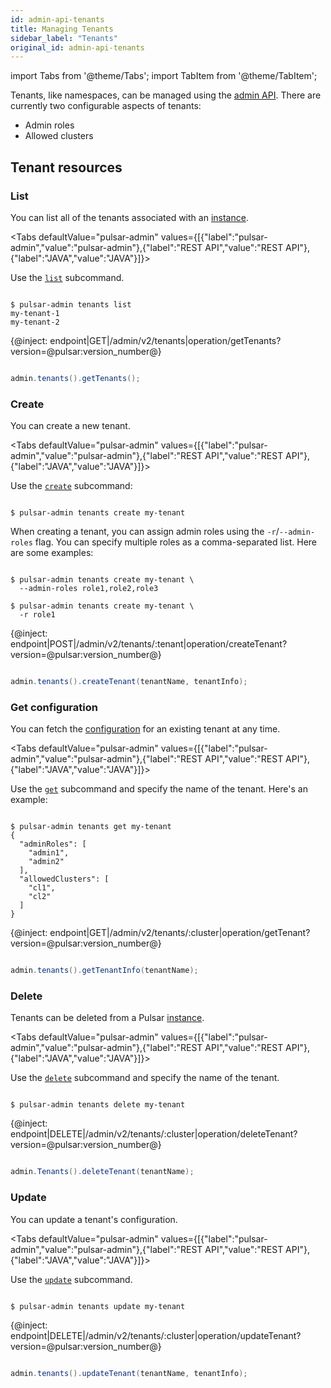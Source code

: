 ```yaml
---
id: admin-api-tenants
title: Managing Tenants
sidebar_label: "Tenants"
original_id: admin-api-tenants
---
```


import Tabs from '@theme/Tabs';
import TabItem from '@theme/TabItem';


Tenants, like namespaces, can be managed using the [admin API](admin-api-overview). There are currently two configurable aspects of tenants:

* Admin roles
* Allowed clusters

## Tenant resources

### List

You can list all of the tenants associated with an [instance](reference-terminology.md#instance).

<Tabs 
  defaultValue="pulsar-admin"
  values={[{"label":"pulsar-admin","value":"pulsar-admin"},{"label":"REST API","value":"REST API"},{"label":"JAVA","value":"JAVA"}]}>
<TabItem value="pulsar-admin">

Use the [`list`](reference-pulsar-admin.md#tenants-list) subcommand.

```shell

$ pulsar-admin tenants list
my-tenant-1
my-tenant-2

```

</TabItem>
<TabItem value="REST API">

{@inject: endpoint|GET|/admin/v2/tenants|operation/getTenants?version=@pulsar:version_number@}

</TabItem>
<TabItem value="JAVA">

```java

admin.tenants().getTenants();

```

</TabItem>

</Tabs>

### Create

You can create a new tenant.

<Tabs 
  defaultValue="pulsar-admin"
  values={[{"label":"pulsar-admin","value":"pulsar-admin"},{"label":"REST API","value":"REST API"},{"label":"JAVA","value":"JAVA"}]}>
<TabItem value="pulsar-admin">

Use the [`create`](reference-pulsar-admin.md#tenants-create) subcommand:

```shell

$ pulsar-admin tenants create my-tenant

```

When creating a tenant, you can assign admin roles using the `-r`/`--admin-roles` flag. You can specify multiple roles as a comma-separated list. Here are some examples:

```shell

$ pulsar-admin tenants create my-tenant \
  --admin-roles role1,role2,role3

$ pulsar-admin tenants create my-tenant \
  -r role1

```

</TabItem>
<TabItem value="REST API">

{@inject: endpoint|POST|/admin/v2/tenants/:tenant|operation/createTenant?version=@pulsar:version_number@}

</TabItem>
<TabItem value="JAVA">

```java

admin.tenants().createTenant(tenantName, tenantInfo);

```

</TabItem>

</Tabs>

### Get configuration

You can fetch the [configuration](reference-configuration) for an existing tenant at any time.

<Tabs 
  defaultValue="pulsar-admin"
  values={[{"label":"pulsar-admin","value":"pulsar-admin"},{"label":"REST API","value":"REST API"},{"label":"JAVA","value":"JAVA"}]}>
<TabItem value="pulsar-admin">

Use the [`get`](reference-pulsar-admin.md#tenants-get) subcommand and specify the name of the tenant. Here's an example:

```shell

$ pulsar-admin tenants get my-tenant
{
  "adminRoles": [
    "admin1",
    "admin2"
  ],
  "allowedClusters": [
    "cl1",
    "cl2"
  ]
}

```

</TabItem>
<TabItem value="REST API">

{@inject: endpoint|GET|/admin/v2/tenants/:cluster|operation/getTenant?version=@pulsar:version_number@}

</TabItem>
<TabItem value="JAVA">

```java

admin.tenants().getTenantInfo(tenantName);

```

</TabItem>

</Tabs>

### Delete

Tenants can be deleted from a Pulsar [instance](reference-terminology.md#instance).

<Tabs 
  defaultValue="pulsar-admin"
  values={[{"label":"pulsar-admin","value":"pulsar-admin"},{"label":"REST API","value":"REST API"},{"label":"JAVA","value":"JAVA"}]}>
<TabItem value="pulsar-admin">

Use the [`delete`](reference-pulsar-admin.md#tenants-delete) subcommand and specify the name of the tenant.

```shell

$ pulsar-admin tenants delete my-tenant

```

</TabItem>
<TabItem value="REST API">

{@inject: endpoint|DELETE|/admin/v2/tenants/:cluster|operation/deleteTenant?version=@pulsar:version_number@}

</TabItem>
<TabItem value="JAVA">

```java

admin.Tenants().deleteTenant(tenantName);

```

</TabItem>

</Tabs>

### Update

You can update a tenant's configuration.

<Tabs 
  defaultValue="pulsar-admin"
  values={[{"label":"pulsar-admin","value":"pulsar-admin"},{"label":"REST API","value":"REST API"},{"label":"JAVA","value":"JAVA"}]}>
<TabItem value="pulsar-admin">

Use the [`update`](reference-pulsar-admin.md#tenants-update) subcommand.

```shell

$ pulsar-admin tenants update my-tenant

```

</TabItem>
<TabItem value="REST API">

{@inject: endpoint|DELETE|/admin/v2/tenants/:cluster|operation/updateTenant?version=@pulsar:version_number@}

</TabItem>
<TabItem value="JAVA">

```java

admin.tenants().updateTenant(tenantName, tenantInfo);

```

</TabItem>

</Tabs>
